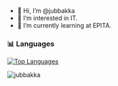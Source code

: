 - 👋 Hi, I’m @jubbakka
- 👀 I’m interested in IT.
- 🌱 I’m currently learning at EPITA.

### 📊 Languages
[![Top Languages](https://github-readme-stats.vercel.app/api/top-langs/?username=jubbakka&show_icons=true&locale=en&layout=compact&theme=radical)](https://github.com/jubbakka/)
<!--<p>&nbsp;<img align="center" src="https://github-readme-stats.vercel.app/api?username=jubbakka&show_icons=true&locale=en" alt="jubbakka" /></p>-->
 <img src="https://komarev.com/ghpvc/?username=jubbakka&label=Profile%20views&color=0e75b6&style=flat" alt="jubbakka" />
